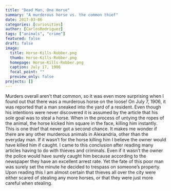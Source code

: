 ```yaml
---
title: "Dead Man, One Horse"
summary: "A murderous horse vs. the common thief"
date: 2017-03-06
categories: [curiosities]
author: [CarlosRodriguez]
tags: ["animals", "crime"]
featured: false
draft: false
image:
  title: Horse-Kills-Robber.png
  thumb: Horse-Kills-Robber.png
  homepage: Horse-Kills-Robber.png
  caption: July 17, 1906
  focal_point: ""
  preview_only: false
projects: []
---
```

Murders overall aren’t that common, so it was even more surprising when I found out that there was a murderous horse on the loose! On July 7, 1906, it was reported that a man sneaked into the yard of a resident. Even though his intentions were never discovered it is assumed by the article that his sole goal was to steal a horse. When in the process of untying the ropes of the animal, the horse kicked him square in the face, killing him instantly. This is one thief that never got a second chance. It makes me wonder if there are any other murderous animals in Alexandria, other than the everyday man. If it wasn’t for the horse killing him I believe the owner would have killed him if caught. I came to this conclusion after reading many articles having to do with thieves and criminals. Even if it wasn’t the owner the police would have surely caught him because according to the newspaper they have an excellent arrest rate. Yet the fate of this poor man was surely set the minute he decided to trespass on someone’s property. Upon reading this I am almost certain that thieves all over the city were either scared of stealing any more horses, or that they were just more careful when stealing.
